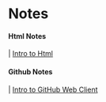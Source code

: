 Notes
=====
#### Html Notes
| [Intro to Html](html_notes/markdown/intro.md)
#### Github Notes
| [Intro to GitHub Web Client]()
